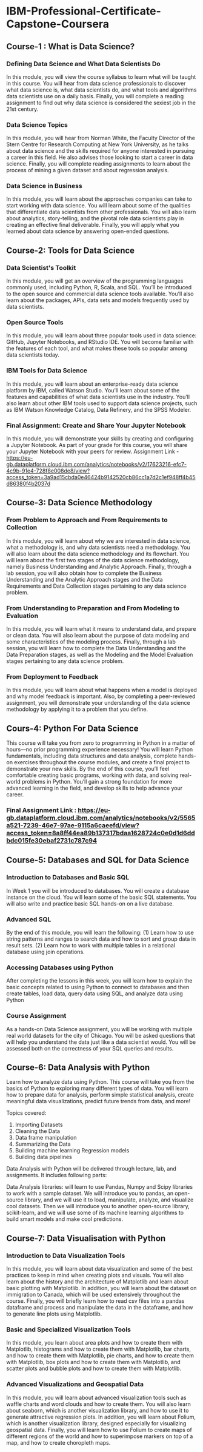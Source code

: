 # IBM-Professional-Certificate-Capstone-Coursera

## Course-1 : What is Data Science?
### Defining Data Science and What Data Scientists Do
In this module, you will view the course syllabus to learn what will be taught in this course. You will hear from data science professionals to discover what data science is, what data scientists do, and what tools and algorithms data scientists use on a daily basis. Finally, you will complete a reading assignment to find out why data science is considered the sexiest job in the 21st century.
### Data Science Topics
In this module, you will hear from Norman White, the Faculty Director of the Stern Centre for Research Computing at New York University, as he talks about data science and the skills required for anyone interested in pursuing a career in this field. He also advises those looking to start a career in data science. Finally, you will complete reading assignments to learn about the process of mining a given dataset and about regression analysis.
### Data Science in Business
In this module, you will learn about the approaches companies can take to start working with data science. You will learn about some of the qualities that differentiate data scientists from other professionals. You will also learn about analytics, story-telling, and the pivotal role data scientists play in creating an effective final deliverable. Finally, you will apply what you learned about data science by answering open-ended questions.

## Course-2: Tools for Data Science
### Data Scientist's Toolkit
In this module, you will get an overview of the programming languages commonly used, including Python, R, Scala, and SQL. You’ll be introduced to the open source and commercial data science tools available. You’ll also learn about the packages, APIs, data sets and models frequently used by data scientists.
### Open Source Tools
In this module, you will learn about three popular tools used in data science: GitHub, Jupyter Notebooks, and RStudio IDE. You will become familiar with the features of each tool, and what makes these tools so popular among data scientists today.
### IBM Tools for Data Science 
In this module, you will learn about an enterprise-ready data science platform by IBM, called Watson Studio. You'll learn about some of the features and capabilities of what data scientists use in the industry. You’ll also learn about other IBM tools used to support data science projects, such as IBM Watson Knowledge Catalog, Data Refinery, and the SPSS Modeler.
### Final Assignment: Create and Share Your Jupyter Notebook
In this module, you will demonstrate your skills by creating and configuring a Jupyter Notebook. As part of your grade for this course, you will share your Jupyter Notebook with your peers for review.
Assignment Link - https://eu-gb.dataplatform.cloud.ibm.com/analytics/notebooks/v2/17623216-efc7-4c9b-91e4-728f8e008de8/view?access_token=3a9ad15cbda0e46424b9142520cb86cc1a7d2c1ef948ff4b45d86380f4b2037d

## Course-3: Data Science Methodology
### From Problem to Approach and From Requirements to Collection
In this module, you will learn about why we are interested in data science, what a methodology is, and why data scientists need a methodology. You will also learn about the data science methodology and its flowchart. You will learn about the first two stages of the data science methodology, namely Business Understanding and Analytic Approach. Finally, through a lab session, you will also obtain how to complete the Business Understanding and the Analytic Approach stages and the Data Requirements and Data Collection stages pertaining to any data science problem. 
### From Understanding to Preparation and From Modeling to Evaluation
In this module, you will learn what it means to understand data, and prepare or clean data. You will also learn about the purpose of data modeling and some characteristics of the modeling process. Finally, through a lab session, you will learn how to complete the Data Understanding and the Data Preparation stages, as well as the Modeling and the Model Evaluation stages pertaining to any data science problem.
### From Deployment to Feedback
In this module, you will learn about what happens when a model is deployed and why model feedback is important. Also, by completing a peer-reviewed assignment, you will demonstrate your understanding of the data science methodology by applying it to a problem that you define.

## Cours-4: Python For Data Science
This course will take you from zero to programming in Python in a matter of hours—no prior programming experience necessary! You will learn Python fundamentals, including data structures and data analysis, complete hands-on exercises throughout the course modules, and create a final project to demonstrate your new skills. 
By the end of this course, you’ll feel comfortable creating basic programs, working with data, and solving real-world problems in Python. You’ll gain a strong foundation for more advanced learning in the field, and develop skills to help advance your career. 
### Final Assignment Link : https://eu-gb.dataplatform.cloud.ibm.com/analytics/notebooks/v2/5565a521-7239-46e7-97ae-9115a6caeefd/view?access_token=8a8ff44ea89b137317bdaa1628724c0e0d1d6ddbdc015fe30ebaf2731c787c94

## Course-5: Databases and SQL for Data Science
### Introduction to Databases and Basic SQL
In Week 1 you will be introduced to databases. You will create a database instance on the cloud. You will learn some of the basic SQL statements. You will also write and practice basic SQL hands-on on a live database.
### Advanced SQL
By the end of this module, you will learn the following: (1) Learn how to use string patterns and ranges to search data and how to sort and group data in result sets. (2) Learn how to work with multiple tables in a relational database using join operations.
### Accessing Databases using Python
After completing the lessons in this week, you will learn how to explain the basic concepts related to using Python to connect to databases and then create tables, load data, query data using SQL, and analyze data using Python
### Course Assignment
As a hands-on Data Science assignment, you will be working with multiple real world datasets for the city of Chicago. You will be asked questions that will help you understand the data just like a data scientist would. You will be assessed both on the correctness of your SQL queries and results.

## Course-6: Data Analysis with Python
Learn how to analyze data using Python. This course will take you from the basics of Python to exploring many different types of data. You will learn how to prepare data for analysis, perform simple statistical analysis, create meaningful data visualizations, predict future trends from data, and more!

Topics covered:

1) Importing Datasets
2) Cleaning the Data
3) Data frame manipulation
4) Summarizing the Data
5) Building machine learning Regression models
6) Building data pipelines

 Data Analysis with Python will be delivered through lecture, lab, and assignments. It includes following parts:

Data Analysis libraries: will learn to use Pandas, Numpy and Scipy libraries to work with a sample dataset. We will introduce you to pandas, an open-source library, and we will use it to load, manipulate, analyze, and visualize cool datasets. Then we will introduce you to another open-source library, scikit-learn, and we will use some of its machine learning algorithms to build smart models and make cool predictions.

## Course-7: Data Visualisation with Python
### Introduction to Data Visualization Tools
In this module, you will learn about data visualization and some of the best practices to keep in mind when creating plots and visuals. You will also learn about the history and the architecture of Matplotlib and learn about basic plotting with Matplotlib. In addition, you will learn about the dataset on immigration to Canada, which will be used extensively throughout the course. Finally, you will briefly learn how to read csv files into a pandas dataframe and process and manipulate the data in the dataframe, and how to generate line plots using Matplotlib.
### Basic and Specialized Visualization Tools
In this module, you learn about area plots and how to create them with Matplotlib, histograms and how to create them with Matplotlib, bar charts, and how to create them with Matplotlib, pie charts, and how to create them with Matplotlib, box plots and how to create them with Matplotlib, and scatter plots and bubble plots and how to create them with Matplotlib.
### Advanced Visualizations and Geospatial Data
In this module, you will learn about advanced visualization tools such as waffle charts and word clouds and how to create them. You will also learn about seaborn, which is another visualization library, and how to use it to generate attractive regression plots. In addition, you will learn about Folium, which is another visualization library, designed especially for visualizing geospatial data. Finally, you will learn how to use Folium to create maps of different regions of the world and how to superimpose markers on top of a map, and how to create choropleth maps.
